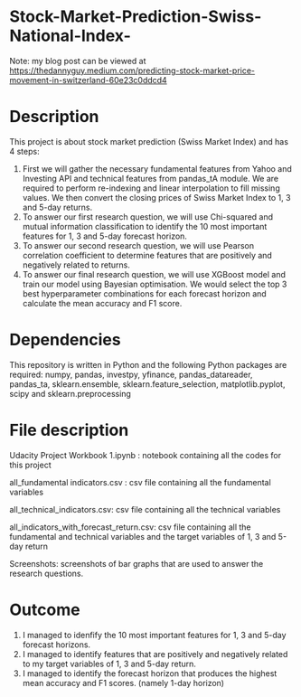 # Stock-Market-Prediction-Swiss-National-Index-

Note: my blog post can be viewed at https://thedannyguy.medium.com/predicting-stock-market-price-movement-in-switzerland-60e23c0ddcd4

# Description
This project is about stock market prediction (Swiss Market Index) and has 4 steps:
1) First we will gather the necessary fundamental features from Yahoo and Investing API and technical features from pandas_tA module. We are required to perform re-indexing and linear interpolation to fill missing values. We then convert the closing prices of Swiss Market Index to 1, 3 and 5-day returns.
2) To answer our first research question, we will use Chi-squared and mutual information classification to identify the 10 most important features for 1, 3 and 5-day forecast horizon.
3) To answer our second research question, we will use Pearson correlation coefficient to determine features that are positively and negatively related to returns.
4) To answer our final research question, we will use XGBoost model and train our model using Bayesian optimisation. We would select the top 3 best hyperparameter combinations for each forecast horizon and calculate the mean accuracy and F1 score.

# Dependencies
This repository is written in Python and the following Python packages are required: numpy, pandas, investpy, yfinance, pandas_datareader, pandas_ta, sklearn.ensemble, sklearn.feature_selection, matplotlib.pyplot, scipy and sklearn.preprocessing

# File description
Udacity Project Workbook 1.ipynb : notebook containing all the codes for this project

all_fundamental indicators.csv : csv file containing all the fundamental variables

all_technical_indicators.csv: csv file containing all the technical variables

all_indicators_with_forecast_return.csv: csv file containing all the fundamental and technical variables and the target variables of 1, 3 and 5-day return

Screenshots: screenshots of bar graphs that are used to answer the research questions.

# Outcome
1. I managed to idenfify the 10 most important features for 1, 3 and 5-day forecast horizons.
2. I managed to identify features that are positively and negatively related to my target variables of 1, 3 and 5-day return.
3. I managed to identify the forecast horizon that produces the highest mean accuracy and F1 scores. (namely 1-day horizon)
